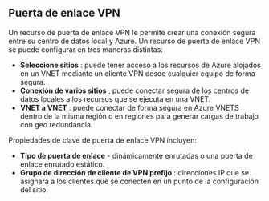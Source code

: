 ## <a name="vpn-gateway"></a>Puerta de enlace VPN 
Un recurso de puerta de enlace VPN le permite crear una conexión segura entre su centro de datos local y Azure. Un recurso de puerta de enlace VPN se puede configurar en tres maneras distintas:
 
- **Seleccione sitios** : puede tener acceso a los recursos de Azure alojados en un VNET mediante un cliente VPN desde cualquier equipo de forma segura. 
- **Conexión de varios sitios** , puede conectar segura de los centros de datos locales a los recursos que se ejecuta en una VNET. 
- **VNET a VNET** : puede conectar de forma segura en Azure VNETS dentro de la misma región o en regiones para generar cargas de trabajo con geo redundancia.

Propiedades de clave de puerta de enlace VPN incluyen:
 
- **Tipo de puerta de enlace** - dinámicamente enrutadas o una puerta de enlace enrutado estático. 
- **Grupo de dirección de cliente de VPN prefijo** : direcciones IP que se asignará a los clientes que se conecten en un punto de la configuración del sitio.